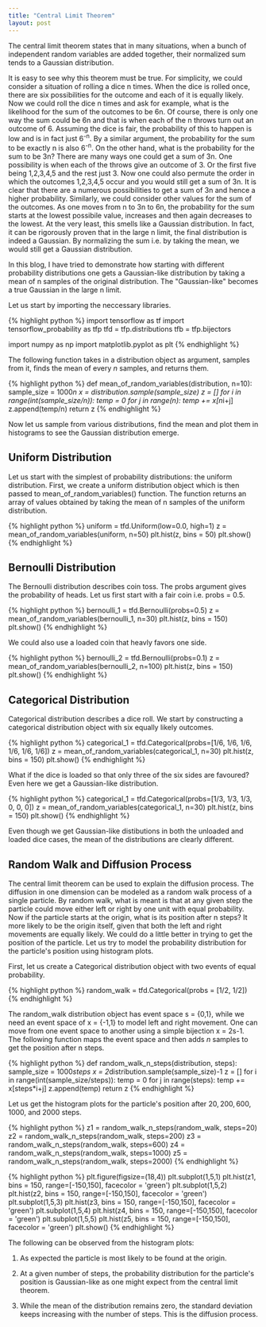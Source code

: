 ```yaml
---
title: "Central Limit Theorem"
layout: post
---
```


The central limit theorem states that in many situations, when a bunch of independent random variables are added together, their normalized sum tends to a Gaussian distribution.

It is easy to see why this theorem must be true. For simplicity, we could consider a situation of rolling a dice n times. When the dice is rolled once, there are six possibilities for the outcome and each of it is equally likely. Now we could roll the dice n times and ask for example, what is the likelihood for the sum of the outcomes to be 6n. Of course, there is only one way the sum could be 6n and that is when each of the n throws turn out an outcome of 6. Assuming the dice is fair, the probability of this to happen is low and is in fact just 6<sup>-n</sup>. By a similar argument, the probability for the sum to be exactly n is also 6<sup>-n</sup>. On the other hand, what is the probability for the sum to be 3n? There are many ways one could get a sum of 3n. One possibility is when each of the throws give an outcome of 3. Or the first five being 1,2,3,4,5 and the rest just 3. Now one could also permute the order in which the outcomes 1,2,3,4,5 occur and you would still get a sum of 3n. It is clear that there are a numerous possibilities to get a sum of 3n and hence a higher probability. Similarly, we could consider other values for the sum of the outcomes. As one moves from n to 3n to 6n, the probability for the sum starts at the lowest possibile value, increases and then again decreases to the lowest. At the very least, this smells like a Gaussian distribution. In fact, it can be rigorously proven that in the large n limit, the final distribution is indeed a Gaussian. By normalizing the sum i.e. by taking the mean, we would still get a Gaussian distribution.

In this blog, I have tried to demonstrate how starting with different probability distributions one gets a Gaussian-like distribution by taking a mean of n samples of the original distribution. The "Gaussian-like" becomes a true Gaussian in the large n limit.

Let us start by importing the neccessary libraries.

{% highlight python %}
import tensorflow as tf
import tensorflow_probability as tfp
tfd = tfp.distributions
tfb = tfp.bijectors

import numpy as np
import matplotlib.pyplot as plt
{% endhighlight %}

The following function takes in a distribution object as argument, samples from it, finds the mean of every $n$ samples, and returns them.

{% highlight python %}
def mean_of_random_variables(distribution, n=10):
    sample_size = 1000*n
    x = distribution.sample(sample_size)
    z = []
    for i in range(int(sample_size/n)):
        temp = 0
        for j in range(n):
            temp += x[n*i+j]
        z.append(temp/n)
    return z
{% endhighlight %}    

Now let us sample from various distributions, find the mean and plot them in histograms to see the Gaussian distribution emerge.

## Uniform Distribution
Let us start with the simplest of probability distributions: the uniform distribution. First, we create a uniform distribution object which is then passed to mean_of_random_variables() function. The function returns an array of values obtained by taking the mean of n samples of the uniform distribution.

{% highlight python %}
uniform = tfd.Uniform(low=0.0, high=1)
z = mean_of_random_variables(uniform, n=50)
plt.hist(z, bins = 50)
plt.show()
{% endhighlight %}

## Bernoulli Distribution
The Bernoulli distribution describes coin toss. The probs argument gives the probability of heads. Let us first start with a fair coin i.e. probs = 0.5.

{% highlight python %}
bernoulli_1 = tfd.Bernoulli(probs=0.5)
z = mean_of_random_variables(bernoulli_1, n=30)
plt.hist(z, bins = 150)
plt.show()
{% endhighlight %}

We could also use a loaded coin that heavly favors one side.

{% highlight python %}
bernoulli_2 = tfd.Bernoulli(probs=0.1)
z = mean_of_random_variables(bernoulli_2, n=100)
plt.hist(z, bins = 150)
plt.show()
{% endhighlight %}

## Categorical Distribution
Categorical distribution describes a dice roll. We start by constructing a categorical distribution object with six equally likely outcomes.

{% highlight python %}
categorical_1 = tfd.Categorical(probs=[1/6, 1/6, 1/6, 1/6, 1/6, 1/6])
z = mean_of_random_variables(categorical_1, n=30)
plt.hist(z, bins = 150)
plt.show()
{% endhighlight %}

What if the dice is loaded so that only three of the six sides are favoured? Even here we get a Gaussian-like distribution.

{% highlight python %}
categorical_1 = tfd.Categorical(probs=[1/3, 1/3, 1/3, 0, 0, 0])
z = mean_of_random_variables(categorical_1, n=30)
plt.hist(z, bins = 150)
plt.show()
{% endhighlight %}

Even though we get Gaussian-like distibutions in both the unloaded and loaded dice cases, the mean of the distributions are clearly different.

## Random Walk and Diffusion Process

The central limit theorem can be used to explain the diffusion process. The diffusion in one dimension can be modeled as a random walk process of a single particle. By random walk, what is meant is that at any given step the particle could move either left or right by one unit with equal probability. Now if the particle starts at the origin, what is its position after n steps? It more likely to be the origin itself, given that both the left and right movements are equally likely. We could do a little better in trying to get the position of the particle. Let us try to model the probability distribution for the particle's position using histogram plots.

First, let us create a Categorical distribution object with two events of equal probability.

{% highlight python %}
random_walk = tfd.Categorical(probs = [1/2, 1/2])
{% endhighlight %}

The random_walk distribution object has event space s = {0,1}, while we need an event space of x = {-1,1} to model left and right movement. One can move from one event space to another using a simple bijection x = 2s-1. The following function maps the event space and then adds $n$ samples to get the position after n steps.

{% highlight python %}
def random_walk_n_steps(distribution, steps):
    sample_size = 1000*steps
    x = 2*distribution.sample(sample_size)-1
    z = []
    for i in range(int(sample_size/steps)):
        temp = 0
        for j in range(steps):
            temp += x[steps*i+j]
        z.append(temp)
    return z
{% endhighlight %}

Let us get the histogram plots for the particle's position after $20, 200, 600, 1000$, and $2000$ steps.

{% highlight python %}
z1 = random_walk_n_steps(random_walk, steps=20)
z2 = random_walk_n_steps(random_walk, steps=200)
z3 = random_walk_n_steps(random_walk, steps=600)
z4 = random_walk_n_steps(random_walk, steps=1000)
z5 = random_walk_n_steps(random_walk, steps=2000)
{% endhighlight %}

{% highlight python %}
plt.figure(figsize=(18,4))
plt.subplot(1,5,1)
plt.hist(z1, bins = 150, range=[-150,150], facecolor = 'green')
plt.subplot(1,5,2)
plt.hist(z2, bins = 150, range=[-150,150], facecolor = 'green')
plt.subplot(1,5,3)
plt.hist(z3, bins = 150, range=[-150,150], facecolor = 'green')
plt.subplot(1,5,4)
plt.hist(z4, bins = 150, range=[-150,150], facecolor = 'green')
plt.subplot(1,5,5)
plt.hist(z5, bins = 150, range=[-150,150], facecolor = 'green')
plt.show()
{% endhighlight %}

The following can be observed from the histogram plots:

1) As expected the particle is most likely to be found at the origin.

2) At a given number of steps, the probability distribution for the particle's position is Gaussian-like as one might expect from the central limit theorem.

3) While the mean of the distribution remains zero, the standard deviation keeps increasing with the number of steps. This is the diffusion process.

